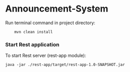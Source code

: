 # Announcement-System
Run terminal command in project directory:

        mvn clean install

### Start Rest application
To start Rest server (rest-app module):
```
java -jar ./rest-app/target/rest-app-1.0-SNAPSHOT.jar
